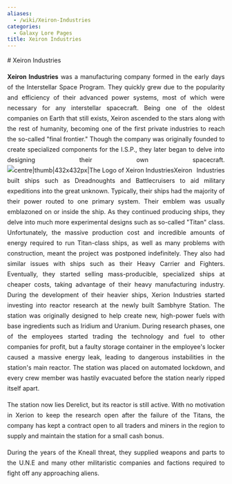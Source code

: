 ```yaml
---
aliases:
  - /wiki/Xeiron-Industries
categories:
  - Galaxy Lore Pages
title: Xeiron Industries
---
```


<div class="cardcontainer" align="justify" style="font-size: 14px; line-height: 24px;">
# Xeiron Industries

**Xeiron Industries** was a manufacturing company formed in the early days of the Interstellar Space Program. They quickly grew due to the popularity and efficiency of their advanced power systems, most of which were necessary for any interstellar spacecraft. Being one of the oldest companies on Earth that still exists, Xeiron ascended to the stars along with the rest of humanity, becoming one of the first private industries to reach the so-called "final frontier." Though the company was originally founded to create specialized components for the I.S.P., they later began to delve into designing their own spacecraft. ![centre|thumb|432x432px|The Logo of Xeiron
Industries](XeironLogo2.png "centre|thumb|432x432px|The Logo of Xeiron Industries")Xeiron Industries built ships such as Dreadnoughts and Battlecruisers to aid military expeditions into the great unknown. Typically, their ships had the majority of their power routed to one primary system. Their emblem was usually emblazoned on or inside the ship. As they continued producing ships, they delve into much more experimental designs such as so-called "Titan" class. Unfortunately, the massive production cost and incredible amounts of energy required to run Titan-class ships, as well as many problems with construction, meant the project was postponed indefinitely. They also had similar issues with ships such as their Heavy Carrier and Fighters. Eventually, they started selling mass-producible, specialized ships at cheaper costs, taking advantage of their heavy manufacturing industry. During the development of their heavier ships, Xerion Industries started investing into reactor research at the newly built Sambhyre Station. The station was originally designed to help create new, high-power fuels with base ingredients such as Iridium and Uranium. During research phases, one of the employees started trading the technology and fuel to other companies for profit, but a faulty storage container in the employee's locker caused a massive energy leak, leading to dangerous instabilities in the station's main reactor. The station was placed on automated lockdown, and every crew member was hastily evacuated before the station nearly ripped itself apart.

The station now lies Derelict, but its reactor is still active. With no motivation in Xerion to keep the research open after the failure of the Titans, the company has kept a contract open to all traders and miners in the region to supply and maintain the station for a small cash bonus.

During the years of the Kneall threat, they supplied weapons and parts to the U.N.E and many other militaristic companies and factions required to fight off any approaching aliens.

</div>
